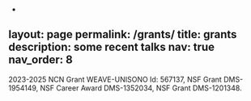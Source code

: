 -
layout: page
permalink: /grants/
title: grants
description: some recent talks
nav: true
nav_order: 8
---
2023-2025 NCN Grant WEAVE-UNISONO Id: 567137, 
NSF Grant DMS-1954149, 
NSF Career Award DMS-1352034, 
NSF Grant DMS-1201348.
